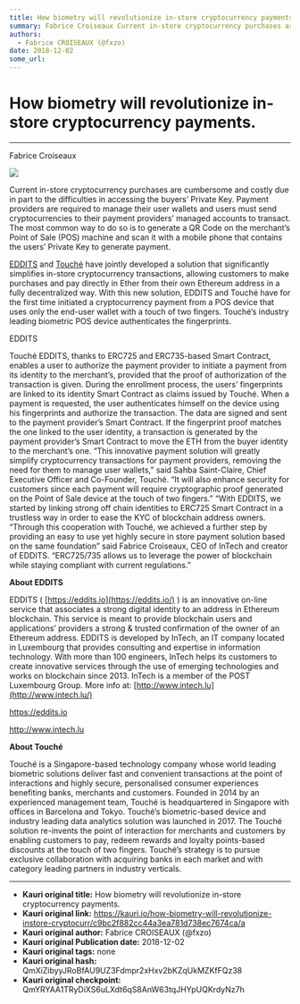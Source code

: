 ```yaml
---
title: How biometry will revolutionize in-store cryptocurrency payments.
summary: Fabrice Croiseaux Current in-store cryptocurrency purchases are cumbersome and costly due in part to the difficulties in accessing the buyers’ Private Key. Payment providers are required to manage their user wallets and users must send cryptocurrencies to their payment providers’ managed accounts to transact. The most common way to do so is to generate a QR Code on the merchant’s Point of Sale (POS) machine and scan it with a mobile phone that contains the users’ Private Key to generate payment.
authors:
  - Fabrice CROISEAUX (@fxzo)
date: 2018-12-02
some_url: 
---
```


# How biometry will revolutionize in-store cryptocurrency payments.



----

> 

> 
Fabrice Croiseaux

![](https://ipfs.infura.io/ipfs/Qmamka2Ty9CzEbzu28z3WBe82u8bgKMcysiZMHPf1UQE1Z)

Current in-store cryptocurrency purchases are cumbersome and costly due in part to the difficulties in accessing the buyers’ Private Key. Payment providers are required to manage their user wallets and users must send cryptocurrencies to their payment providers’ managed accounts to transact. The most common way to do so is to generate a QR Code on the merchant’s Point of Sale (POS) machine and scan it with a mobile phone that contains the users’ Private Key to generate payment.
 
[EDDITS](https://eddits.io)
 and 
[Touché](https://gotouche.com/)
 have jointly developed a solution that significantly simplifies in-store cryptocurrency transactions, allowing customers to make purchases and pay directly in Ether from their own Ethereum address in a fully decentralized way. With this new solution, EDDITS and Touché have for the first time initiated a cryptocurrency payment from a POS device that uses only the end-user wallet with a touch of two fingers. Touché’s industry leading biometric POS device authenticates the fingerprints.
> 
EDDITS
> 
Touché
EDDITS, thanks to ERC725 and ERC735-based Smart Contract, enables a user to authorize the payment provider to initiate a payment from its identity to the merchant’s, provided that the proof of authorization of the transaction is given.
During the enrollment process, the users’ fingerprints are linked to its identity Smart Contract as claims issued by Touché. When a payment is requested, the user authenticates himself on the device using his fingerprints and authorize the transaction. The data are signed and sent to the payment provider’s Smart Contract. If the fingerprint proof matches the one linked to the user identity, a transaction is generated by the payment provider’s Smart Contract to move the ETH from the buyer identity to the merchant’s one.
“This innovative payment solution will greatly simplify cryptocurrency transactions for payment providers, removing the need for them to manage user wallets,” said Sahba Saint-Claire, Chief Executive Officer and Co-Founder, Touché. “It will also enhance security for customers since each payment will require cryptographic proof generated on the Point of Sale device at the touch of two fingers.”
“With EDDITS, we started by linking strong off chain identities to ERC725 Smart Contract in a trustless way in order to ease the KYC of blockchain address owners. “Through this cooperation with Touché, we achieved a further step by providing an easy to use yet highly secure in store payment solution based on the same foundation” said Fabrice Croiseaux, CEO of InTech and creator of EDDITS. “ERC725/735 allows us to leverage the power of blockchain while staying compliant with current regulations.”
 
**About EDDITS**
 
EDDITS ( 
[https://eddits.io](https://eddits.io/)
 ) is an innovative on-line service that associates a strong digital identity to an address in Ethereum blockchain. This service is meant to provide blockchain users and applications’ providers a strong & trusted confirmation of the owner of an Ethereum address. EDDITS is developed by InTech, an IT company located in Luxembourg that provides consulting and expertise in information technology. With more than 100 engineers, InTech helps its customers to create innovative services through the use of emerging technologies and works on blockchain since 2013. InTech is a member of the POST Luxembourg Group. More info at: 
[http://www.intech.lu](http://www.intech.lu/)
 
> 
https://eddits.io
> 
http://www.intech.lu
 
**About Touché**
 
Touché is a Singapore-based technology company whose world leading biometric solutions deliver fast and convenient transactions at the point of interactions and highly secure, personalised consumer experiences benefiting banks, merchants and customers. Founded in 2014 by an experienced management team, Touché is headquartered in Singapore with offices in Barcelona and Tokyo. Touché’s biometric-based device and industry leading data analytics solution was launched in 2017. The Touché solution re-invents the point of interaction for merchants and customers by enabling customers to pay​, redeem rewards and loyalty points-based discounts​ at the touch of two fingers. Touché’s strategy is to pursue exclusive collaboration with acquiring banks in each market and with category leading partners in industry verticals.



---

- **Kauri original title:** How biometry will revolutionize in-store cryptocurrency payments.
- **Kauri original link:** https://kauri.io/how-biometry-will-revolutionize-instore-cryptocurr/c9bc2f882cc44a3ea781d738ec7674ca/a
- **Kauri original author:** Fabrice CROISEAUX (@fxzo)
- **Kauri original Publication date:** 2018-12-02
- **Kauri original tags:** none
- **Kauri original hash:** QmXiZibyyJRoBfAU9UZ3Fdmpr2xHxv2bKZqUkMZKfFQz38
- **Kauri original checkpoint:** QmYRYAA1TRyDiXS6uLXdt6qS8AnW63tqJHYpUQKrdyNz7h




